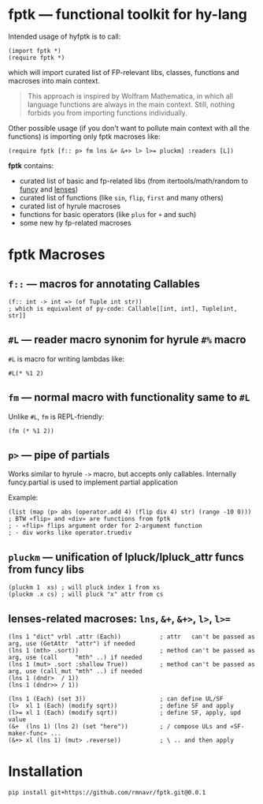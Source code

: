 # **fptk** — functional toolkit for hy-lang

Intended usage of hyfptk is to call:
```hy
(import fptk *)
(require fptk *)
```
which will import curated list of FP-relevant libs, classes, functions and macroses into main context.
> This approach is inspired by Wolfram Mathematica, in which all language functions are always in the main context.
> Still, nothing forbids you from importing functions individually.

Other possible usage (if you don't want to pollute main context with all the functions) is importing only fptk macroses like:
```hy
(require fptk [f:: p> fm lns &+ &+> l> l>= pluckm] :readers [L])
```

**fptk** contains:
* curated list of basic and fp-related libs (from itertools/math/random to [funcy](https://github.com/Suor/funcy) and [lenses](https://github.com/ingolemo/python-lenses))
* curated list of functions (like `sin`, `flip`, `first` and many others)
* curated list of hyrule macroses
* functions for basic operators (like `plus` for `+` and such)
* some new hy fp-related macroses

# fptk Macroses

## `f::` — macros for annotating Callables
```hy
(f:: int -> int => (of Tuple int str))
; which is equivalent of py-code: Callable[[int, int], Tuple[int, str]]
```

## `#L` — reader macro synonim for hyrule `#%` macro

`#L` is macro for writing lambdas like: 
```hy
#L(* %1 2)
```

## `fm` — normal macro with functionality same to `#L`

Unlike `#L`, `fm` is REPL-friendly:
```hy
(fm (* %1 2))
```

## `p>` — pipe of partials

Works similar to hyrule `->` macro, but accepts only callables.
Internally funcy.partial is used to implement partial application

Example:
```hy
(list (map (p> abs (operator.add 4) (flip div 4) str) (range -10 0)))
; BTW «flip» and «div» are functions from fptk
; - «flip» flips argument order for 2-argument function
; - div works like operator.truediv
```

## `pluckm` — unification of lpluck/lpluck_attr funcs from funcy libs

```hy
(pluckm 1  xs) ; will pluck index 1 from xs
(pluckm .x cs) ; will pluck "x" attr from cs
```

## lenses-related macroses: `lns`, `&+`, `&+>`, `l>`, `l>=`

```hy
(lns 1 "dict" vrbl .attr (Each))           ; attr   can't be passed as arg, use (GetAttr  "attr") if needed
(lns 1 (mth> .sort))                       ; method can't be passed as arg, use (call     "mth" ..) if needed
(lns 1 (mut> .sort :shallow True))         ; method can't be passed as arg, use (call_mut "mth" ..) if needed
(lns 1 (dndr>  / 1))                
(lns 1 (dndr>> / 1))                       

(lns 1 (Each) (set 3))                     ; can define UL/SF
(l>  xl 1 (Each) (modify sqrt))            ; define SF and apply
(l>= xl 1 (Each) (modify sqrt))            ; define SF, apply, upd value
(&+  (lns 1) (lns 2) (set "here"))         ; / compose ULs and «SF-maker-func» ...
(&+> xl (lns 1) (mut> .reverse))           ; \ .. and then apply
```

# Installation

```
pip install git+https://github.com/rmnavr/fptk.git@0.0.1
```
